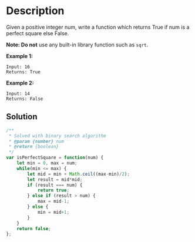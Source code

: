 

# Description

Given a positive integer num, write a function which returns True if num is a perfect square else False.

**Note: Do not** use any built-in library function such as `sqrt`.

**Example 1:**
```
Input: 16
Returns: True
```

**Example 2:**
```
Input: 14
Returns: False
```

## Solution
```javascript
/**
 * Solved with binary search algorithm
 * @param {number} num
 * @return {boolean}
 */
var isPerfectSquare = function(num) {
    let min = 0, max = num;
    while(min <= max) {
        let mid = min + Math.ceil((max-min)/2);
        let result = mid*mid;
        if (result === num) {
            return true;
        } else if (result > num) {
            max = mid-1;
        } else {
            min = mid+1;
        }
    }
    return false;
};
```